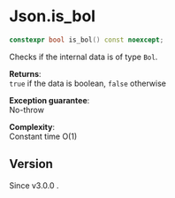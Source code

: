 # **Json.is_bol**

```cpp
constexpr bool is_bol() const noexcept;
```

Checks if the internal data is of type `Bol`.

**Returns**:  
`true` if the data is boolean, `false` otherwise

**Exception guarantee**:  
No-throw

**Complexity**:  
Constant time O(1)

## Version

Since v3.0.0 .